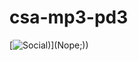 # csa-mp3-pd3
<!-- ROADMAP -->


[![Social](https://img.shields.io/badge/Social-FF00FF?style=flat&logo=Instagram&logoColor=000000&link=Nope;))](Nope;))
